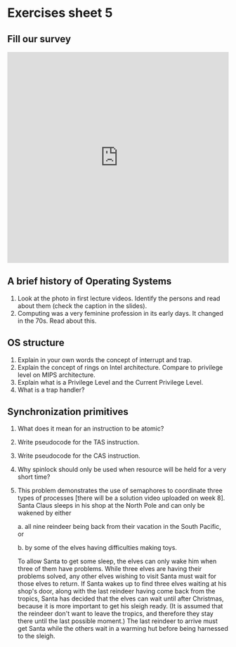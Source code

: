 # Exercises sheet 5

## Fill our survey

<iframe width="640px" height= "480px" src= "https://forms.office.com/Pages/ResponsePage.aspx?id=MH_ksn3NTkql2rGM8aQVG5N9pWWUNd5Khd6GR62JgsZUQjhUWlZOQ1c2V1A5WExWU0hUVjdZMldBSC4u&embed=true" frameborder= "0" marginwidth= "0" marginheight= "0" style= "border: none; max-width:100%; max-height:100vh" allowfullscreen webkitallowfullscreen mozallowfullscreen msallowfullscreen> </iframe>

## A brief history of Operating Systems

1. Look at the photo in first lecture videos. Identify the persons and read about them (check the caption in the slides).
2. Computing was a very feminine profession in its early days. It changed in the 70s. Read about this.

## OS structure

1. Explain in your own words the concept of interrupt and trap.
3. Explain the concept of rings on Intel architecture. Compare to privilege level on MIPS architecture.
2. Explain what is a Privilege Level and the Current Privilege Level.
4. What is a trap handler?


## Synchronization primitives

1. What does it mean for an instruction to be atomic?
2. Write pseudocode for the TAS instruction.
3. Write pseudocode for the CAS instruction.
4. Why spinlock should only be used when resource will be held for a very short time?
5. This problem demonstrates the use of semaphores to coordinate three types of processes [there will be a solution video uploaded on week 8]. Santa Claus sleeps in his shop at the North Pole and can only be wakened by either

    a. all nine reindeer being back from their vacation in the South Pacific, or

    b. by some of the elves having difficulties making toys.

    To allow Santa to get some sleep, the elves can only wake him when three of them have problems. While three elves are having their problems solved, any other elves wishing to visit Santa must wait for those elves to return. If Santa wakes up to find three elves waiting at his shop's door, along with the last reindeer having come back from the tropics, Santa has decided that the elves can wait until after Christmas, because it is more important to get his sleigh ready. (It is assumed that the reindeer don't want to leave the tropics, and therefore they stay there until the last possible moment.) The last reindeer to arrive must get Santa while the others wait in a warming hut before being harnessed to the sleigh.
